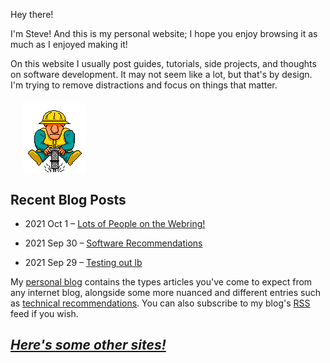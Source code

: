 Hey there!

I'm Steve! And this is my personal website; I hope you enjoy browsing it as
much as I enjoyed making it!

On this website I usually post guides, tutorials, side projects, and thoughts
on software development. It may not seem like a lot, but that's by design. I'm
trying to remove distractions and focus on things that matter.

<img src="pix/worker.gif" style="max-width: 50%;margin: 4%;display: block;" alt="Under construction...">


## Recent Blog Posts

- 2021 Oct 1 – [Lots of People on the Webring!](https://worthyox.github.io/lots-of-ppl-on-the-webring.html)

- 2021 Sep 30 – [Software Recommendations](https://worthyox.github.io/software-recommendations.html)

- 2021 Sep 29 – [Testing out lb](https://worthyox.github.io/testing-out-lb.html)


My [personal blog](https://worthyox.github.io/blog.html) contains the types
articles you've come to expect from any internet blog, alongside some more
nuanced and different entries such as
[technical recommendations](https://worthyox.github.io/software-recommendations.html).
You can also subscribe to my blog's [RSS](https://worthyox.github.io/rss.xml)
feed if you wish.

## *[Here's some other sites!](https://worthyox.github.io/webring.html)*
